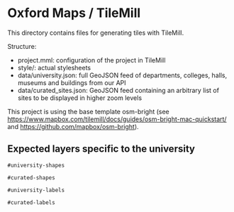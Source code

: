Oxford Maps / TileMill
======================

This directory contains files for generating tiles with TileMill.

Structure:
* project.mml: configuration of the project in TileMill
* style/: actual stylesheets
* data/university.json: full GeoJSON feed of departments, colleges, halls, museums and buildings from our API
* data/curated_sites.json: GeoJSON feed containing an arbitrary list of sites to be displayed in higher zoom levels

This project is using the base template osm-bright (see https://www.mapbox.com/tilemill/docs/guides/osm-bright-mac-quickstart/ and https://github.com/mapbox/osm-bright).

Expected layers specific to the university
------------------------------------------

    #university-shapes
    
    #curated-shapes

    #university-labels
    
    #curated-labels
    